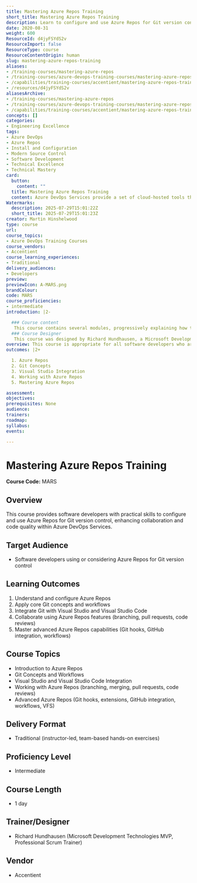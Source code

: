 ```yaml
---
title: Mastering Azure Repos Training
short_title: Mastering Azure Repos Training
description: Learn to configure and use Azure Repos for Git version control, collaborate with branching and pull requests, and integrate with Visual Studio and GitHub in Azure DevOps.
date: 2020-08-31
weight: 600
ResourceId: d4jyFSYdS2v
ResourceImport: false
ResourceType: course
ResourceContentOrigin: human
slug: mastering-azure-repos-training
aliases:
- /training-courses/mastering-azure-repos
- /training-courses/azure-devops-training-courses/mastering-azure-repos-training/
- /capabilities/training-courses/accentient/mastering-azure-repos-training
- /resources/d4jyFSYdS2v
aliasesArchive:
- /training-courses/mastering-azure-repos
- /training-courses/azure-devops-training-courses/mastering-azure-repos-training/
- /capabilities/training-courses/accentient/mastering-azure-repos-training
concepts: []
categories:
- Engineering Excellence
tags:
- Azure DevOps
- Azure Repos
- Install and Configuration
- Modern Source Control
- Software Development
- Technical Excellence
- Technical Mastery
card:
  button:
    content: ""
  title: Mastering Azure Repos Training
  content: Azure DevOps Services provide a set of cloud-hosted tools that software teams can use to quickly plan, develop, test, and deliver value in the form of working software. Azure Repos provide public or private Git repositories that enable better collaboration and cleaner code. To maximize learning, students will work in teams, in a common team project, on a common codebase.
Watermarks:
  description: 2025-07-29T15:01:22Z
  short_title: 2025-07-29T15:01:23Z
creator: Martin Hinshelwood
type: course
url: 
course_topics:
- Azure DevOps Training Courses
course_vendors:
- Accentient
course_learning_experiences:
- Traditional
delivery_audiences:
- Developers
preview: 
previewIcon: A-MARS.png
brandColour: 
code: MARS
course_proficiencies:
- intermediate
introduction: |2-

  ### Course content
   This course contains several modules, progressively explaining how to configure and use Azure Repos in basic and advanced ways in order to manage changes to code in a software development effort. 1. INTRODUCTION TO AZURE REPOS - Azure DevOps overview - Azure Repos overview - Public vs. private repos - Creating, configuring, and securing repos - Hands-on 2. GIT CONCEPTS - DVCS concepts and Git overview - Using Git from the command line - Creating/cloning a repository - Git commit and history - Basic Git workflows - Git for Windows - Hands-on 3. VISUAL STUDIO INTEGRATION - Visual Studio Integration - Connecting-to a repository - Basic Git workflows revisited - Associating comments and work items - Viewing commit history - Ignoring files when committing - Visual Studio Code Integration - Hands-on 4. WORKING WITH AZURE REPOS - Annotating changes (for blame/praise) - Tagging - Editing commit history - Checkout to a previos version - Reverting to a previous version - Resetting to a previous version - Stashing changes - Branching and merging - Rebasing - Pull requests - Branch policies - Code reviews using pull requests - Hands-on 5. MASTERING AZURE REPOS - Git Hooks and Git extensions - Code Search - GitHub integration - Forking - Workflows (Git Flow, GitHub Flow) - Virtual File System for Git (VFS) - Repository limits - Hands-on 
  ### Course Designer
   This course was designed by Richard Hundhausen, a Microsoft Development Technologies MVP, Professional Scrum Trainer, and an experienced software developer
overview: This course is appropriate for all software developers who are using or considering using Azure Repos for Git version control. Having some experience with version control is recommended. Experience with Git, Visual Studio, and C# are also helpful, but not required.
outcomes: |2+

  1. Azure Repos
  2. Git Concepts
  3. Visual Studio Integration
  4. Working with Azure Repos
  5. Mastering Azure Repos

assessment: 
objectives: 
prerequisites: None
audience: 
trainers: 
roadmap: 
syllabus: 
events: 

---
```

# Mastering Azure Repos Training

**Course Code:** MARS

## Overview

This course provides software developers with practical skills to configure and use Azure Repos for Git version control, enhancing collaboration and code quality within Azure DevOps Services.

## Target Audience

- Software developers using or considering Azure Repos for Git version control

## Learning Outcomes

1. Understand and configure Azure Repos
2. Apply core Git concepts and workflows
3. Integrate Git with Visual Studio and Visual Studio Code
4. Collaborate using Azure Repos features (branching, pull requests, code reviews)
5. Master advanced Azure Repos capabilities (Git hooks, GitHub integration, workflows)

## Course Topics

- Introduction to Azure Repos
- Git Concepts and Workflows
- Visual Studio and Visual Studio Code Integration
- Working with Azure Repos (branching, merging, pull requests, code reviews)
- Advanced Azure Repos (Git hooks, extensions, GitHub integration, workflows, VFS)

## Delivery Format

- Traditional (instructor-led, team-based hands-on exercises)

## Proficiency Level

- Intermediate

## Course Length

- 1 day

## Trainer/Designer

- Richard Hundhausen (Microsoft Development Technologies MVP, Professional Scrum Trainer)

## Vendor

- Accentient
